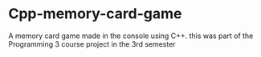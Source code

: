 # Cpp-memory-card-game
A memory card game made in the console using C++. this was part of the Programming 3 course project in the 3rd semester
